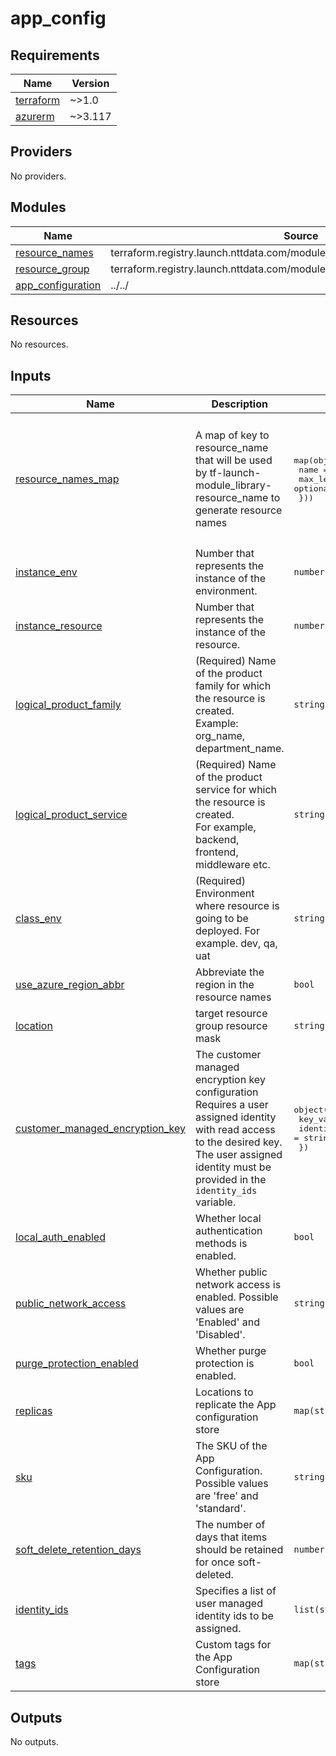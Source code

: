 # app_config

<!-- BEGINNING OF PRE-COMMIT-TERRAFORM DOCS HOOK -->
## Requirements

| Name | Version |
|------|---------|
| <a name="requirement_terraform"></a> [terraform](#requirement\_terraform) | ~>1.0 |
| <a name="requirement_azurerm"></a> [azurerm](#requirement\_azurerm) | ~>3.117 |

## Providers

No providers.

## Modules

| Name | Source | Version |
|------|--------|---------|
| <a name="module_resource_names"></a> [resource\_names](#module\_resource\_names) | terraform.registry.launch.nttdata.com/module_library/resource_name/launch | ~> 2.0 |
| <a name="module_resource_group"></a> [resource\_group](#module\_resource\_group) | terraform.registry.launch.nttdata.com/module_primitive/resource_group/azurerm | ~> 1.0 |
| <a name="module_app_configuration"></a> [app\_configuration](#module\_app\_configuration) | ../../ | n/a |

## Resources

No resources.

## Inputs

| Name | Description | Type | Default | Required |
|------|-------------|------|---------|:--------:|
| <a name="input_resource_names_map"></a> [resource\_names\_map](#input\_resource\_names\_map) | A map of key to resource\_name that will be used by tf-launch-module\_library-resource\_name to generate resource names | <pre>map(object({<br/>    name       = string<br/>    max_length = optional(number, 60)<br/>  }))</pre> | <pre>{<br/>  "app_configuration": {<br/>    "max_length": 80,<br/>    "name": "appcs"<br/>  },<br/>  "resource_group": {<br/>    "max_length": 80,<br/>    "name": "rg"<br/>  }<br/>}</pre> | no |
| <a name="input_instance_env"></a> [instance\_env](#input\_instance\_env) | Number that represents the instance of the environment. | `number` | `0` | no |
| <a name="input_instance_resource"></a> [instance\_resource](#input\_instance\_resource) | Number that represents the instance of the resource. | `number` | `0` | no |
| <a name="input_logical_product_family"></a> [logical\_product\_family](#input\_logical\_product\_family) | (Required) Name of the product family for which the resource is created.<br/>    Example: org\_name, department\_name. | `string` | `"launch"` | no |
| <a name="input_logical_product_service"></a> [logical\_product\_service](#input\_logical\_product\_service) | (Required) Name of the product service for which the resource is created.<br/>    For example, backend, frontend, middleware etc. | `string` | `"appcs"` | no |
| <a name="input_class_env"></a> [class\_env](#input\_class\_env) | (Required) Environment where resource is going to be deployed. For example. dev, qa, uat | `string` | `"dev"` | no |
| <a name="input_use_azure_region_abbr"></a> [use\_azure\_region\_abbr](#input\_use\_azure\_region\_abbr) | Abbreviate the region in the resource names | `bool` | `true` | no |
| <a name="input_location"></a> [location](#input\_location) | target resource group resource mask | `string` | `"eastus"` | no |
| <a name="input_customer_managed_encryption_key"></a> [customer\_managed\_encryption\_key](#input\_customer\_managed\_encryption\_key) | The customer managed encryption key configuration<br/>    Requires a user assigned identity with read access to the desired key.<br/>    The user assigned identity must be provided in the `identity_ids` variable. | <pre>object({<br/>    key_vault_key_id   = string<br/>    identity_client_id = string<br/>  })</pre> | `null` | no |
| <a name="input_local_auth_enabled"></a> [local\_auth\_enabled](#input\_local\_auth\_enabled) | Whether local authentication methods is enabled. | `bool` | `true` | no |
| <a name="input_public_network_access"></a> [public\_network\_access](#input\_public\_network\_access) | Whether public network access is enabled. Possible values are 'Enabled' and 'Disabled'. | `string` | `"Enabled"` | no |
| <a name="input_purge_protection_enabled"></a> [purge\_protection\_enabled](#input\_purge\_protection\_enabled) | Whether purge protection is enabled. | `bool` | `false` | no |
| <a name="input_replicas"></a> [replicas](#input\_replicas) | Locations to replicate the App configuration store | `map(string)` | `null` | no |
| <a name="input_sku"></a> [sku](#input\_sku) | The SKU of the App Configuration. Possible values are 'free' and 'standard'. | `string` | `"free"` | no |
| <a name="input_soft_delete_retention_days"></a> [soft\_delete\_retention\_days](#input\_soft\_delete\_retention\_days) | The number of days that items should be retained for once soft-deleted. | `number` | `7` | no |
| <a name="input_identity_ids"></a> [identity\_ids](#input\_identity\_ids) | Specifies a list of user managed identity ids to be assigned. | `list(string)` | `null` | no |
| <a name="input_tags"></a> [tags](#input\_tags) | Custom tags for the App Configuration store | `map(string)` | `{}` | no |

## Outputs

No outputs.
<!-- END OF PRE-COMMIT-TERRAFORM DOCS HOOK -->
